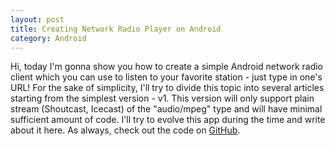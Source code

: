 ```yaml
---
layout: post
title: Creating Network Radio Player on Android
category: Android
---
```

Hi, today I'm gonna show you how to create a simple Android network radio client which you can use to listen to your favorite station - just type in one's URL! For the sake of simplicity, I'll try to divide this topic into several articles starting from the simplest version - v1. This version will only support plain stream (Shoutcast, Icecast) of the "audio/mpeg" type and will have minimal sufficient amount of code. I'll try to evolve this app during the time and write about it here. As always, check out the code on [GitHub](https://github.com/denisigo/NetRadioPlayer/tree/v1). 


